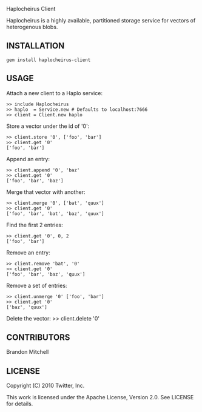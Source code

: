 Haplocheirus Client

Haplocheirus is a highly available, partitioned storage service for
vectors of heterogenous blobs.


INSTALLATION
------------

    gem install haplocheirus-client


USAGE
-----

Attach a new client to a Haplo service:

    >> include Haplocheirus
    >> haplo  = Service.new # Defaults to localhost:7666
    >> client = Client.new haplo

Store a vector under the id of '0':

    >> client.store '0', ['foo', 'bar']
    >> client.get '0'
    ['foo', 'bar']

Append an entry:

    >> client.append '0', 'baz'
    >> client.get '0'
    ['foo', 'bar', 'baz']

Merge that vector with another:

    >> client.merge '0', ['bat', 'quux']
    >> client.get '0'
    ['foo', 'bar', 'bat', 'baz', 'quux']

Find the first 2 entries:

    >> client.get '0', 0, 2
    ['foo', 'bar']

Remove an entry:

    >> client.remove 'bat', '0'
    >> client.get '0'
    ['foo', 'bar', 'baz', 'quux']

Remove a set of entries:

    >> client.unmerge '0' ['foo', 'bar']
    >> client.get '0'
    ['baz', 'quux']

Delete the vector:
    >> client.delete '0'


CONTRIBUTORS
------------

Brandon Mitchell


LICENSE
-------

Copyright (C) 2010 Twitter, Inc.

This work is licensed under the Apache License, Version 2.0. See LICENSE for details.
